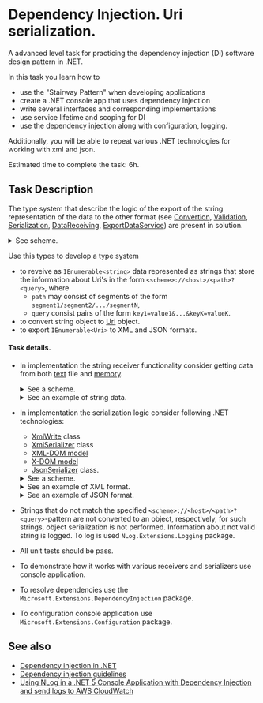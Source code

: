 # Dependency Injection. Uri serialization.

A advanced level task for practicing the dependency injection (DI) software design pattern in .NET.

In this task you learn how to
- use the "Stairway Pattern" when developing applications
- create a .NET console app that uses dependency injection
- write several interfaces and corresponding implementations
- use service lifetime and scoping for DI
- use the dependency injection along with configuration, logging. 

Additionally, you will be able to repeat various .NET technologies for working with xml and json.

Estimated time to complete the task: 6h.

## Task Description

The type system that describe the logic of the export of the string representation of the data to the other format (see [Convertion](https://gitlab.com/autocode-tasks/net-6/dependency-injection-uri-serialization/-/blob/main/Conversion/IConverter.cs#L7), [Validation](https://gitlab.com/autocode-tasks/net-6/dependency-injection-uri-serialization/-/blob/main/Validation/IValidator.cs#L7), [Serialization](https://gitlab.com/autocode-tasks/net-6/dependency-injection-uri-serialization/-/blob/main/Serialization/IDataSerializer.cs#L17), [DataReceiving](https://gitlab.com/autocode-tasks/net-6/dependency-injection-uri-serialization/-/blob/main/DataReceiving/IDataReceiver.cs#L8), [ExportDataService](https://gitlab.com/autocode-tasks/net-6/dependency-injection-uri-serialization/-/blob/main/Conversion/IConverter.cs#L7)) are present in solution.
<details><summary>See scheme.</summary>

  ![](/Images/Architecture1.png)

</details>

Use this types to develop a type system 
  - to reveive as `IEnumerable<string>` data represented as strings that store the information about Uri's in the form `<scheme>://<host>/<path>?<query>`, where   
    - `path` may consist of segments of the form `segment1/segment2/.../segmentN`,
    - `query` consist pairs of the form `key1=value1&...&keyK=valueK`.
  - to convert string object to [Uri](https://docs.microsoft.com/en-us/dotnet/api/system.uri?view=net-6.0) object.
  - to export `IEnumerable<Uri>` to XML and JSON formats.
  
#### Task details.
- In implementation the string receiver functionality consider getting data from both [text](https://gitlab.com/autocode-tasks/net-6/dependency-injection-uri-serialization/-/blob/main/TextFileReceiver/TextStreamReceiver.cs#L11) file and [memory](https://gitlab.com/autocode-tasks/net-6/dependency-injection-uri-serialization/-/blob/main/InMemoryReceiver/InMemoryDataReceiver.cs#L9).
  <details><summary>See a scheme.</summary>

    ![](/Images/Architecture3.png)

  </details>
  <details>
  <summary>See an example of string data.</summary>

  ```
  https://habrahabr.ru/company/it-grad/blog/341486/
  http://www.example.com/customers/12345
  http://www.example.com/customers/12345/orders/98765
  https://qaevolution.ru/znakomstvo-s-testirovaniem-api/
  http://
  https://www.contoso.com/Home/Index.htm?q1=v1&q2=v2
  http://aaa.com/temp?key=Foo&value=Bar&id=42
  https://www.w3schools.com/html/default.asp
  http://www.ninject.org/learn.html
  https:.php
  https://docs.microsoft.com/ru-ru/dotnet/csharp/programming-guide/concepts/linq/linq-to-xml-overview
  docs.microsoft.com
  microsoft.com/ru-ru/dotnet/csharp/programming-guide/concepts/l
  https://docs.microsoft.com/ru-ru/dotnet/api/system.linq.queryable.where?view=netframework-4.8
  https://docs.microsoft.com/en-us/dotnet/api/system.xml.serialization.xmlserializer?view=net-6.0
  https://metanit.com/python/django/1.1.php
  ```
  </details>

- In implementation the serialization logic consider following .NET technologies:
  - [XmlWrite](https://gitlab.com/autocode-tasks/net-6/dependency-injection-uri-serialization/-/blob/main/XmlWriter.Serialization/XmlWriterTechnology.cs#L12) class
  - [XmlSerializer](https://gitlab.com/autocode-tasks/net-6/dependency-injection-uri-serialization/-/blob/main/XmlSerializer.Serialization/XmlSerializerTechnology.cs#L12) class
  - [XML-DOM model](https://gitlab.com/autocode-tasks/net-6/dependency-injection-uri-serialization/-/blob/main/XmlDomWriter.Serialization/XmlDomTechnology.cs#L12)
  - [X-DOM model](https://gitlab.com/autocode-tasks/net-6/dependency-injection-uri-serialization/-/blob/main/XDomWriter.Serialization/XDomTechnology.cs#L12)
  - [JsonSerializer](https://gitlab.com/autocode-tasks/net-6/dependency-injection-uri-serialization/-/blob/main/JsonSerializer.Serialization/JsonSerializerTechnology.cs#L12) class.

  <details><summary>See a scheme.</summary>

    ![](/Images/Architecture2.png)

  </details>

  <details>
  <summary>See an example of XML format.</summary>

  ```
  <?xml version="1.0" encoding="utf-8"?>
  <uriAdresses>
      <uriAdress>
          <scheme name="https" />
          <host name="habrahabr.ru" />
          <path>
              <segment>company</segment>
              <segment>it-grad</segment>
              <segment>blog</segment>
              <segment>341486</segment>
          </path>
      </uriAdress>
      <uriAdress>
          <scheme name="http" />
          <host name="www.example.com" />
          <path>
              <segment>customers</segment>
              <segment>12345</segment>
          </path>
      </uriAdress>
      <uriAdress>
          <scheme name="http" />
          <host name="www.example.com" />
          <path>
              <segment>customers</segment>
              <segment>12345</segment>
              <segment>orders</segment>
              <segment>98765</segment>
          </path>
      </uriAdress>
      <uriAdress>
          <scheme name="https" />
          <host name="qaevolution.ru" />
          <path>
              <segment>znakomstvo-s-testirovaniem-api</segment>
          </path>
      </uriAdress>
      <uriAdress>
          <scheme name="https" />
          <host name="www.contoso.com" />
          <path>
              <segment>Home</segment>
              <segment>Index.htm</segment>
          </path>
          <query>
              <parameter key="q1" value="v1" />
              <parameter key="q2" value="v2" />
          </query>
      </uriAdress>
      <uriAdress>
          <scheme name="http" />
          <host name="aaa.com" />
          <path>
              <segment>temp</segment>
          </path>
          <query>
              <parameter key="key" value="Foo" />
              <parameter key="value" value="Bar" />
              <parameter key="id" value="42" />
          </query>
      </uriAdress>
      <uriAdress>
          <scheme name="https" />
          <host name="www.w3schools.com" />
          <path>
              <segment>html</segment>
              <segment>default.asp</segment>
          </path>
      </uriAdress>
      <uriAdress>
          <scheme name="http" />
          <host name="www.ninject.org" />
          <path>
              <segment>learn.html</segment>
          </path>
      </uriAdress>
      <uriAdress>
          <scheme name="https" />
          <host name="docs.microsoft.com" />
          <path>
              <segment>ru-ru</segment>
              <segment>dotnet</segment>
              <segment>csharp</segment>
              <segment>programming-guide</segment>
              <segment>concepts</segment>
              <segment>linq</segment>
              <segment>linq-to-xml-overview</segment>
          </path>
      </uriAdress>
      <uriAdress>
          <scheme name="https" />
          <host name="docs.microsoft.com" />
          <path>
              <segment>ru-ru</segment>
              <segment>dotnet</segment>
              <segment>api</segment>
              <segment>system.linq.queryable.where</segment>
          </path>
          <query>
              <parameter key="view" value="netframework-4.8" />
          </query>
      </uriAdress>
      <uriAdress>
          <scheme name="https" />
          <host name="docs.microsoft.com" />
          <path>
              <segment>en-us</segment>
              <segment>dotnet</segment>
              <segment>api</segment>
              <segment>system.xml.serialization.xmlserializer</segment>
          </path>
          <query>
              <parameter key="view" value="net-6.0" />
          </query>
      </uriAdress>
      <uriAdress>
          <scheme name="https" />
          <host name="metanit.com" />
          <path>
              <segment>python</segment>
              <segment>django</segment>
              <segment>1.1.php</segment>
          </path>
      </uriAdress>
  </uriAdresses>
  ```
  </details>

  <details>
  <summary>See an example of JSON format.</summary>
  
  ```
  [
    {
      "scheme": "https",
      "host": "habrahabr.ru",
      "path": [
        "company",
        "it-grad",
        "blog",
        "341486"
      ]
    },
    {
      "scheme": "http",
      "host": "www.example.com",
      "path": [
        "customers",
        "12345"
      ]
    },
    {
      "scheme": "http",
      "host": "www.example.com",
      "path": [
        "customers",
        "12345",
        "orders",
        "98765"
      ]
    },
    {
      "scheme": "https",
      "host": "qaevolution.ru",
      "path": [
        "znakomstvo-s-testirovaniem-api"
      ]
    },
    {
      "scheme": "https",
      "host": "www.contoso.com",
      "path": [
        "Home",
        "Index.htm"
      ],
      "query": [
        {
          "key": "q1",
          "value": "v1"
        },
        {
          "key": "q2",
          "value": "v2"
        }
      ]
    },
    {
      "scheme": "http",
      "host": "aaa.com",
      "path": [
        "temp"
      ],
      "query": [
        {
          "key": "key",
          "value": "Foo"
        },
        {
          "key": "value",
          "value": "Bar"
        },
        {
          "key": "id",
          "value": "42"
        }
      ]
    },
    {
      "scheme": "https",
      "host": "www.w3schools.com",
      "path": [
        "html",
        "default.asp"
      ]
    },
    {
      "scheme": "http",
      "host": "www.ninject.org",
      "path": [
        "learn.html"
      ]
    },
    {
      "scheme": "https",
      "host": "docs.microsoft.com",
      "path": [
        "ru-ru",
        "dotnet",
        "csharp",
        "programming-guide",
        "concepts",
        "linq",
        "linq-to-xml-overview"
      ]
    },
    {
      "scheme": "https",
      "host": "docs.microsoft.com",
      "path": [
        "ru-ru",
        "dotnet",
        "api",
        "system.linq.queryable.where"
      ],
      "query": [
        {
          "key": "view",
          "value": "netframework-4.8"
        }
      ]
    },
    {
      "scheme": "https",
      "host": "docs.microsoft.com",
      "path": [
        "en-us",
        "dotnet",
        "api",
        "system.xml.serialization.xmlserializer"
      ],
      "query": [
        {
          "key": "view",
          "value": "net-6.0"
        }
      ]
    },
    {
      "scheme": "https",
      "host": "metanit.com",
      "path": [
        "python",
        "django",
        "1.1.php"
      ]
    }
  ]
  
  ```
  </details>

- Strings that do not match the specified `<scheme>://<host>/<path>?<query>`-pattern are not converted to an object, respectively, for such strings, object serialization is not performed. Information about not valid string is logged. To log is used `NLog.Extensions.Logging` package.
- All unit tests should be pass.
- To demonstrate how it works with various receivers and serializers use console application.
- To resolve dependencies use the `Microsoft.Extensions.DependencyInjection` package.
- To configuration console application use `Microsoft.Extensions.Configuration` package.

## See also

 - [Dependency injection in .NET](https://docs.microsoft.com/en-us/dotnet/core/extensions/dependency-injection)
 - [Dependency injection guidelines](https://docs.microsoft.com/en-us/dotnet/core/extensions/dependency-injection-guidelines)
 - [Using NLog in a .NET 5 Console Application with Dependency Injection and send logs to AWS CloudWatch](https://dev.to/satish/using-nlog-in-a-net-5-console-application-with-dependency-injection-52mm)
